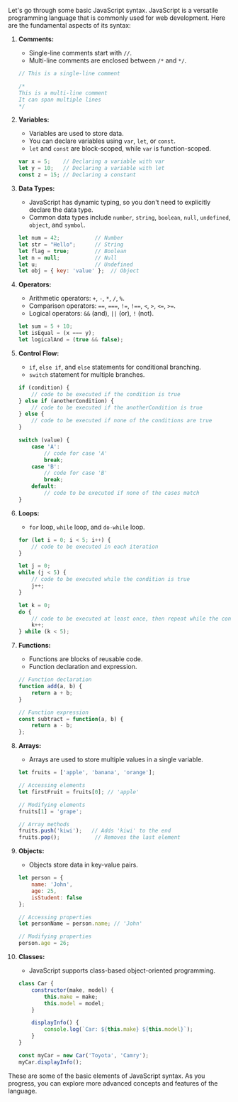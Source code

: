 Let's go through some basic JavaScript syntax. JavaScript is a versatile programming language that is commonly used for web development. Here are the fundamental aspects of its syntax:

1. **Comments:**
   - Single-line comments start with `//`.
   - Multi-line comments are enclosed between `/*` and `*/`.

   ```javascript
   // This is a single-line comment

   /*
   This is a multi-line comment
   It can span multiple lines
   */
   ```

2. **Variables:**
   - Variables are used to store data.
   - You can declare variables using `var`, `let`, or `const`.
   - `let` and `const` are block-scoped, while `var` is function-scoped.

   ```javascript
   var x = 5;    // Declaring a variable with var
   let y = 10;   // Declaring a variable with let
   const z = 15; // Declaring a constant
   ```

3. **Data Types:**
   - JavaScript has dynamic typing, so you don't need to explicitly declare the data type.
   - Common data types include `number`, `string`, `boolean`, `null`, `undefined`, `object`, and `symbol`.

   ```javascript
   let num = 42;           // Number
   let str = "Hello";      // String
   let flag = true;        // Boolean
   let n = null;           // Null
   let u;                  // Undefined
   let obj = { key: 'value' };  // Object
   ```

4. **Operators:**
   - Arithmetic operators: `+`, `-`, `*`, `/`, `%`.
   - Comparison operators: `==`, `===`, `!=`, `!==`, `<`, `>`, `<=`, `>=`.
   - Logical operators: `&&` (and), `||` (or), `!` (not).

   ```javascript
   let sum = 5 + 10;
   let isEqual = (x === y);
   let logicalAnd = (true && false);
   ```

5. **Control Flow:**
   - `if`, `else if`, and `else` statements for conditional branching.
   - `switch` statement for multiple branches.

   ```javascript
   if (condition) {
       // code to be executed if the condition is true
   } else if (anotherCondition) {
       // code to be executed if the anotherCondition is true
   } else {
       // code to be executed if none of the conditions are true
   }

   switch (value) {
       case 'A':
           // code for case 'A'
           break;
       case 'B':
           // code for case 'B'
           break;
       default:
           // code to be executed if none of the cases match
   }
   ```

6. **Loops:**
   - `for` loop, `while` loop, and `do-while` loop.

   ```javascript
   for (let i = 0; i < 5; i++) {
       // code to be executed in each iteration
   }

   let j = 0;
   while (j < 5) {
       // code to be executed while the condition is true
       j++;
   }

   let k = 0;
   do {
       // code to be executed at least once, then repeat while the condition is true
       k++;
   } while (k < 5);
   ```

7. **Functions:**
   - Functions are blocks of reusable code.
   - Function declaration and expression.

   ```javascript
   // Function declaration
   function add(a, b) {
       return a + b;
   }

   // Function expression
   const subtract = function(a, b) {
       return a - b;
   };
   ```

8. **Arrays:**
   - Arrays are used to store multiple values in a single variable.

   ```javascript
   let fruits = ['apple', 'banana', 'orange'];

   // Accessing elements
   let firstFruit = fruits[0]; // 'apple'

   // Modifying elements
   fruits[1] = 'grape';

   // Array methods
   fruits.push('kiwi');   // Adds 'kiwi' to the end
   fruits.pop();           // Removes the last element
   ```

9. **Objects:**
   - Objects store data in key-value pairs.

   ```javascript
   let person = {
       name: 'John',
       age: 25,
       isStudent: false
   };

   // Accessing properties
   let personName = person.name; // 'John'

   // Modifying properties
   person.age = 26;
   ```

10. **Classes:**
    - JavaScript supports class-based object-oriented programming.

    ```javascript
    class Car {
        constructor(make, model) {
            this.make = make;
            this.model = model;
        }

        displayInfo() {
            console.log(`Car: ${this.make} ${this.model}`);
        }
    }

    const myCar = new Car('Toyota', 'Camry');
    myCar.displayInfo();
    ```

These are some of the basic elements of JavaScript syntax. As you progress, you can explore more advanced concepts and features of the language.